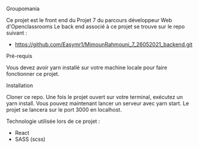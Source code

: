Groupomania

Ce projet est le front end du Projet 7 du parcours développeur Web d'Openclassrooms
Le back end associé à ce projet se trouve sur le repo suivant : 

- https://github.com/Easymr1/MimounRahmouni_7_26052021_backend.git

Pré-requis

Vous devez avoir yarn installé sur votre machine locale pour faire fonctionner ce projet.



Installation

Cloner ce repo. Une fois le projet ouvert sur votre terminal, exécutez un yarn install. Vous pouvez maintenant lancer un serveur avec yarn start. Le projet se lancera sur le port 3000 en localhost.

Technologie utilisée lors de ce projet :

- React
- SASS (scss)